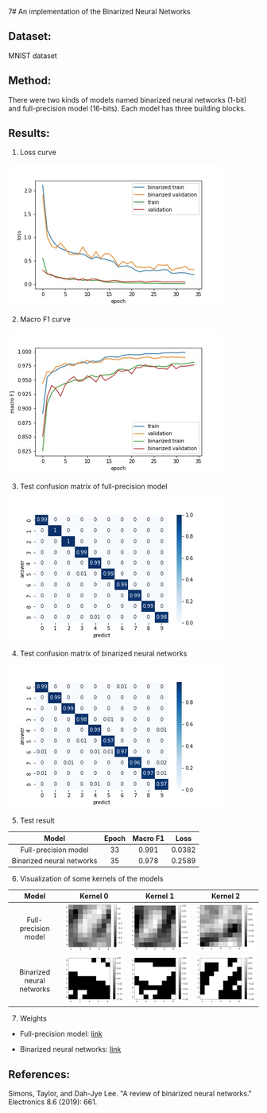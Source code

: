 7# An implementation of the Binarized Neural Networks

## Dataset:
MNIST dataset
## Method:
There were two kinds of models named binarized neural networks (1-bit) and full-precision model (16-bits). Each model has three building blocks.    
## Results:
1. Loss curve

![loss](https://github.com/grassking100/bnn/blob/9394d46f364604f14286853d43f1360345731fb8/resource/loss.jpeg)

2. Macro F1 curve

![macro_f1](https://github.com/grassking100/bnn/blob/9394d46f364604f14286853d43f1360345731fb8/resource/macro_f1.jpeg)

3. Test confusion matrix of full-precision model 

![full_confusion](https://github.com/grassking100/bnn/blob/9394d46f364604f14286853d43f1360345731fb8/resource/test_full_confusion_matrix.jpeg)

4. Test confusion matrix of binarized neural networks

![binary_confusion](https://github.com/grassking100/bnn/blob/9394d46f364604f14286853d43f1360345731fb8/resource/test_binary_confusion_matrix.jpeg)

5. Test result

|Model|Epoch|Macro F1|Loss|
|:---:|:---:|:------:|:--:|
|Full-precision model|33|0.991|0.0382|
|Binarized neural networks|35|0.978|0.2589

6. Visualization of some kernels of the models

|Model|Kernel 0|Kernel 1|Kernel 2|
|:---:|:--:|:---:|:------:|
|Full-precision model|![f0](https://github.com/grassking100/bnn/blob/9394d46f364604f14286853d43f1360345731fb8/resource/full_0.jpeg)|![f1](https://github.com/grassking100/bnn/blob/9394d46f364604f14286853d43f1360345731fb8/resource/full_1.jpeg)|![f2](https://github.com/grassking100/bnn/blob/9394d46f364604f14286853d43f1360345731fb8/resource/full_2.jpeg)
|Binarized neural networks|![b0](https://github.com/grassking100/bnn/blob/9394d46f364604f14286853d43f1360345731fb8/resource/binary_0.jpeg)|![b1](https://github.com/grassking100/bnn/blob/9394d46f364604f14286853d43f1360345731fb8/resource/binary_1.jpeg)|![b2](https://github.com/grassking100/bnn/blob/9394d46f364604f14286853d43f1360345731fb8/resource/binary_2.jpeg)

7. Weights

- Full-precision model: [link](https://github.com/grassking100/bnn/blob/9394d46f364604f14286853d43f1360345731fb8/resource/full_model.pth)

- Binarized neural networks: [link](https://github.com/grassking100/bnn/blob/9394d46f364604f14286853d43f1360345731fb8/resource/binary_model.pth)

## References:
Simons, Taylor, and Dah-Jye Lee. "A review of binarized neural networks." Electronics 8.6 (2019): 661.
